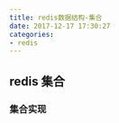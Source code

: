 ```yaml
---
title: redis数据结构-集合
date: 2017-12-17 17:30:27
categories:
- redis
---
```


## redis 集合


### 集合实现
<!--more-->


